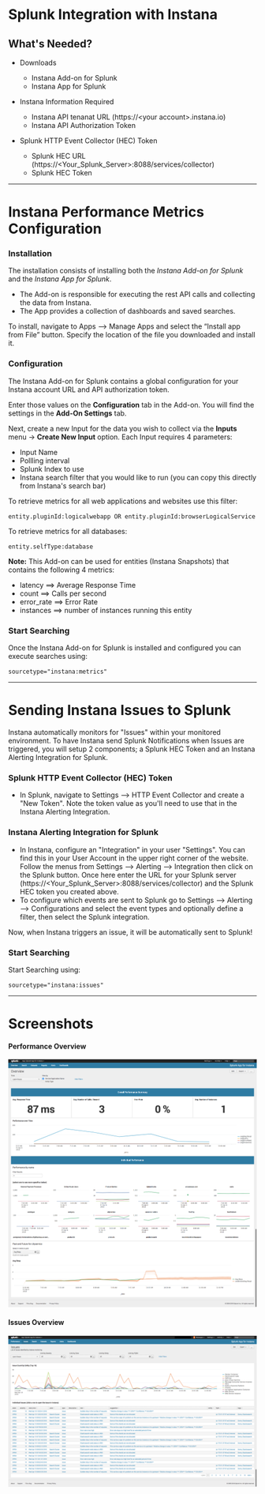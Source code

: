 # Splunk Integration with Instana


## What's Needed?
- Downloads
    - Instana Add-on for Splunk
    - Instana App for Splunk

- Instana Information Required
    - Instana API tenanat URL   (https://&lt;your account&gt;.instana.io)
    - Instana API Authorization Token

- Splunk HTTP Event Collector (HEC) Token
    - Splunk HEC URL  (https://<Your_Splunk_Server>:8088/services/collector)
    - Splunk HEC Token
    

----  
# Instana Performance Metrics Configuration

### Installation
The installation consists of installing both the *Instana Add-on for Splunk* and the *Instana App for Splunk*.   
  - The Add-on is responsible for executing the rest API calls and collecting the data from Instana.  
  - The App provides a collection of dashboards and saved searches.  
  
To install, navigate to Apps --> Manage Apps and select the “Install app from File” button.  Specify the location of the file you downloaded and install it.   

### Configuration
The Instana Add-on for Splunk contains a global configuration for your Instana account URL and API authorization token.  

Enter those values on the **Configuration** tab in the Add-on.  You will find the settings in the **Add-On Settings** tab.

Next, create a new Input for the data you wish to collect via the **Inputs** menu -> **Create New Input** option.  Each Input requires 4 parameters:
  - Input Name 
  - Pollling interval
  - Splunk Index to use
  - Instana search filter that you would like to run (you can copy this directly from Instana's search bar)
  
  To retrieve metrics for all web applications and websites use this filter: 
  ```
  entity.pluginId:logicalwebapp OR entity.pluginId:browserLogicalService
  ```
  To retrieve metrics for all databases: 
  ```
  entity.selfType:database 
  ```
**Note:** This Add-on can be used for entities (Instana Snapshots) that contains the following 4 metrics:  
  - latency     ==> Average Response Time
  - count       ==> Calls per second
  - error_rate  ==> Error Rate
  - instances   ==> number of instances running this entity


### Start Searching
Once the Instana Add-on for Splunk is installed and configured you can execute searches using: 
```
sourcetype="instana:metrics"
```

----  
# Sending Instana Issues to Splunk

Instana automatically monitors for "Issues" within your monitored environment.  To have Instana send Splunk Notifications when Issues are triggered, you will setup 2 components; a Splunk HEC Token and an Instana Alerting Integration for Splunk.  

### Splunk HTTP Event Collector (HEC) Token
- In Splunk, navigate to Settings --> HTTP Event Collector and create a "New Token".  Note the token value as you'll need to use that in the Instana Alerting Integration. 


### Instana Alerting Integration for Splunk
- In Instana, configure an "Integration" in your user "Settings".   You can find this in your User Account in the upper right corner of the website. Follow the menus from Settings --> Alerting --> Integration then click on the Splunk button.  Once here enter the URL for your Splunk server (https://<Your_Splunk_Server>:8088/services/collector) and the Splunk HEC token you created above.  
- To configure which events are sent to Splunk go to Settings --> Alerting --> Configurations and select the event types and optionally define a filter, then select the Splunk integration.

Now, when Instana triggers an issue, it will be automatically sent to Splunk!   

### Start Searching
Start Searching using: 
```
sourcetype="instana:issues"
```

----  
# Screenshots
#### Performance Overview
<a href="images/Splunk_instana0.png" rel="Performance Screenshot"><img src="images/Splunk_instana0.png" alt="Performance Screenshot" /></a>

#### Issues Overview
<a href="images/Splunk_Instana_Issues.png" rel="Issues Screenshot"><img src="images/Splunk_Instana_Issues.png" alt="Issues Screenshot" /></a>

